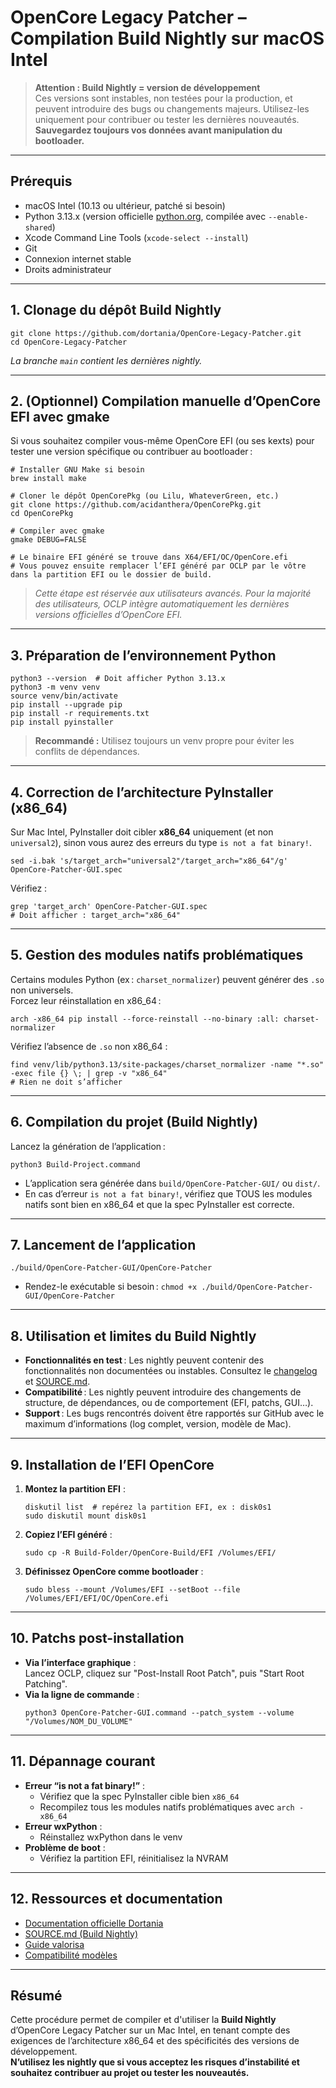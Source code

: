 # OpenCore Legacy Patcher – Compilation Build Nightly sur macOS Intel

> **Attention : Build Nightly = version de développement**  
> Ces versions sont instables, non testées pour la production, et peuvent introduire des bugs ou changements majeurs. Utilisez-les uniquement pour contribuer ou tester les dernières nouveautés. **Sauvegardez toujours vos données avant manipulation du bootloader.**

---

## Prérequis

- macOS Intel (10.13 ou ultérieur, patché si besoin)
- Python 3.13.x (version officielle [python.org](https://www.python.org/downloads/), compilée avec `--enable-shared`)
- Xcode Command Line Tools (`xcode-select --install`)
- Git
- Connexion internet stable
- Droits administrateur

---

## 1. Clonage du dépôt Build Nightly

```
git clone https://github.com/dortania/OpenCore-Legacy-Patcher.git
cd OpenCore-Legacy-Patcher
```
*La branche `main` contient les dernières nightly.*

---

## 2. (Optionnel) Compilation manuelle d’OpenCore EFI avec gmake

Si vous souhaitez compiler vous-même OpenCore EFI (ou ses kexts) pour tester une version spécifique ou contribuer au bootloader :

```
# Installer GNU Make si besoin
brew install make

# Cloner le dépôt OpenCorePkg (ou Lilu, WhateverGreen, etc.)
git clone https://github.com/acidanthera/OpenCorePkg.git
cd OpenCorePkg

# Compiler avec gmake
gmake DEBUG=FALSE

# Le binaire EFI généré se trouve dans X64/EFI/OC/OpenCore.efi
# Vous pouvez ensuite remplacer l’EFI généré par OCLP par le vôtre dans la partition EFI ou le dossier de build.
```
> *Cette étape est réservée aux utilisateurs avancés. Pour la majorité des utilisateurs, OCLP intègre automatiquement les dernières versions officielles d’OpenCore EFI.*

---

## 3. Préparation de l’environnement Python

```
python3 --version  # Doit afficher Python 3.13.x
python3 -m venv venv
source venv/bin/activate
pip install --upgrade pip
pip install -r requirements.txt
pip install pyinstaller
```
> **Recommandé :** Utilisez toujours un venv propre pour éviter les conflits de dépendances.

---

## 4. Correction de l’architecture PyInstaller (x86_64)

Sur Mac Intel, PyInstaller doit cibler **x86_64** uniquement (et non `universal2`), sinon vous aurez des erreurs du type `is not a fat binary!`.

```
sed -i.bak 's/target_arch="universal2"/target_arch="x86_64"/g' OpenCore-Patcher-GUI.spec
```
Vérifiez :
```
grep 'target_arch' OpenCore-Patcher-GUI.spec
# Doit afficher : target_arch="x86_64"
```

---

## 5. Gestion des modules natifs problématiques

Certains modules Python (ex : `charset_normalizer`) peuvent générer des `.so` non universels.  
Forcez leur réinstallation en x86_64 :

```
arch -x86_64 pip install --force-reinstall --no-binary :all: charset-normalizer
```
Vérifiez l’absence de `.so` non x86_64 :
```
find venv/lib/python3.13/site-packages/charset_normalizer -name "*.so" -exec file {} \; | grep -v "x86_64"
# Rien ne doit s’afficher
```

---

## 6. Compilation du projet (Build Nightly)

Lancez la génération de l’application :
```
python3 Build-Project.command
```
- L’application sera générée dans `build/OpenCore-Patcher-GUI/` ou `dist/`.
- En cas d’erreur `is not a fat binary!`, vérifiez que TOUS les modules natifs sont bien en x86_64 et que la spec PyInstaller est correcte.

---

## 7. Lancement de l’application

```
./build/OpenCore-Patcher-GUI/OpenCore-Patcher
```
- Rendez-le exécutable si besoin : `chmod +x ./build/OpenCore-Patcher-GUI/OpenCore-Patcher`

---

## 8. Utilisation et limites du Build Nightly

- **Fonctionnalités en test** : Les nightly peuvent contenir des fonctionnalités non documentées ou instables. Consultez le [changelog](https://github.com/dortania/OpenCore-Legacy-Patcher/releases) et [SOURCE.md](https://github.com/dortania/OpenCore-Legacy-Patcher/blob/main/SOURCE.md).
- **Compatibilité** : Les nightly peuvent introduire des changements de structure, de dépendances, ou de comportement (EFI, patchs, GUI…).
- **Support** : Les bugs rencontrés doivent être rapportés sur GitHub avec le maximum d’informations (log complet, version, modèle de Mac).

---

## 9. Installation de l’EFI OpenCore

1. **Montez la partition EFI** :
   ```
   diskutil list  # repérez la partition EFI, ex : disk0s1
   sudo diskutil mount disk0s1
   ```
2. **Copiez l’EFI généré** :
   ```
   sudo cp -R Build-Folder/OpenCore-Build/EFI /Volumes/EFI/
   ```
3. **Définissez OpenCore comme bootloader** :
   ```
   sudo bless --mount /Volumes/EFI --setBoot --file /Volumes/EFI/EFI/OC/OpenCore.efi
   ```

---

## 10. Patchs post-installation

- **Via l’interface graphique** :  
  Lancez OCLP, cliquez sur "Post-Install Root Patch", puis "Start Root Patching".
- **Via la ligne de commande** :  
  ```
  python3 OpenCore-Patcher-GUI.command --patch_system --volume "/Volumes/NOM_DU_VOLUME"
  ```

---

## 11. Dépannage courant

- **Erreur “is not a fat binary!”** :  
  - Vérifiez que la spec PyInstaller cible bien `x86_64`
  - Recompilez tous les modules natifs problématiques avec `arch -x86_64`
- **Erreur wxPython** :  
  - Réinstallez wxPython dans le venv
- **Problème de boot** :  
  - Vérifiez la partition EFI, réinitialisez la NVRAM

---

## 12. Ressources et documentation

- [Documentation officielle Dortania](https://dortania.github.io/OpenCore-Legacy-Patcher/)
- [SOURCE.md (Build Nightly)](https://github.com/dortania/OpenCore-Legacy-Patcher/blob/main/SOURCE.md)
- [Guide valorisa](https://github.com/valorisa/OpenCore-EFI-Installer-Automation)
- [Compatibilité modèles](https://dortania.github.io/OpenCore-Legacy-Patcher/MODELS.html)

---

## Résumé

Cette procédure permet de compiler et d'utiliser la **Build Nightly** d’OpenCore Legacy Patcher sur un Mac Intel, en tenant compte des exigences de l’architecture x86_64 et des spécificités des versions de développement.  
**N’utilisez les nightly que si vous acceptez les risques d’instabilité et souhaitez contribuer au projet ou tester les nouveautés.**

